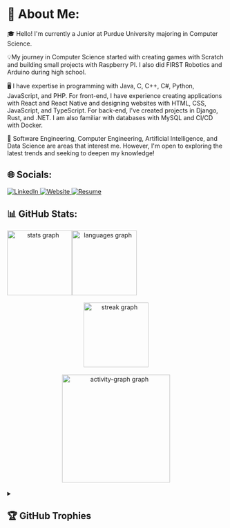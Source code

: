 <h1>💫 About Me:</h1> 
<p>🎓 Hello! I'm currently a Junior at Purdue University majoring in Computer Science.</p>
<p>💡My journey in Computer Science started with creating games with Scratch and building small projects with Raspberry PI. I also did FIRST Robotics and Arduino during high school.</p>
<p>🖥️ I have expertise in programming with Java, C, C++, C#, Python, JavaScript, and PHP. For front-end, I have experience creating applications with React and React Native and designing websites with HTML, CSS, JavaScript, and TypeScript. For back-end, I've created projects in Django, Rust, and .NET. I am also familiar with databases with MySQL and CI/CD with Docker.</p>
<p>🤖 Software Engineering, Computer Engineering, Artificial Intelligence, and Data Science are areas that interest me. However, I'm open to exploring the latest trends and seeking to deepen my knowledge!</p>

<h2>🌐 Socials:</h2>
<a href="https://linkedin.com/in/colinwu0403">
  <img alt="LinkedIn" src="https://img.shields.io/badge/LinkedIn-%230077B5.svg?style=for-the-badge&logo=linkedin&logoColor=white">
</a>
<a href="https://colinwu.me/">
  <img alt="Website" src="https://custom-icon-badges.herokuapp.com/badge/Website-0a00ba?style=for-the-badge&logo=codespaces&logoColor=white">
</a>
<a href="https://colinwu.me/#resume">
  <img alt="Resume" src="https://custom-icon-badges.herokuapp.com/badge/Resume-00c515?style=for-the-badge&logo=paperclip&logoColor=white">
</a>

<h2>📊 GitHub Stats:</h2>
<div align="center">
  <div style="display: flex; flex-direction: row;">
    <img src="https://github-readme-stats.vercel.app/api?username=ColinWu0403&show=prs_merged,prs_merged_percentage&hide_title=false&hide_rank=false&show_icons=true&include_all_commits=true&count_private=true&disable_animations=false&theme=nightowl&locale=en&hide_border=false&order=1" height="150" alt="stats graph"  />
    <img src="https://github-readme-stats.vercel.app/api/top-langs?username=ColinWu0403&locale=en&hide_title=false&layout=compact&card_width=320&hide=Hack,HTML,CSS,Jupyter%20Notebook,Pascal,Dockerfile,Makefile,Vim%20Script,TeX&langs_count=12&theme=nightowl&hide_border=false&order=2&custom_title=Most%20Used%20Languages" height="150" alt="languages graph"  />
  </div><br>
  <img src="https://streak-stats.demolab.com?user=ColinWu0403&locale=en&mode=weekly&theme=nightowl&hide_border=false&border_radius=5&date_format=M%20j%5B,%20Y%5D&order=3" height="150" alt="streak graph"/><br><br>

  <img src="https://github-readme-activity-graph.vercel.app/graph?username=ColinWu0403&radius=16&theme=nightowl&area=true&order=5&custom_title=My%20Contribution%20Graph&hide_border=false&hide_title=false" height="250" alt="activity-graph graph"  />
</div><br>

<details>
  <summary><h2>🏆 GitHub Trophies</h2></summary>
  <img alt="GitHub Trophies" src="https://github-profile-trophy.vercel.app/?username=ColinWu0403&theme=darkhub&no-frame=false&no-bg=false&margin-w=4"></a>
</details>
